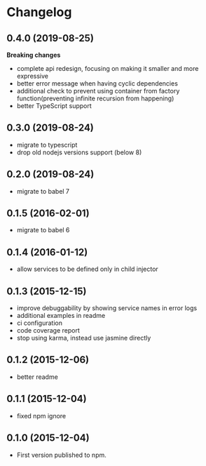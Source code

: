 # Changelog

## 0.4.0 (2019-08-25)
**Breaking changes**

- complete api redesign, focusing on making it smaller and more expressive
- better error message when having cyclic dependencies
- additional check to prevent using container from factory function(preventing infinite recursion from happening)
- better TypeScript support

## 0.3.0 (2019-08-24)
- migrate to typescript
- drop old nodejs versions support (below 8)

## 0.2.0 (2019-08-24)
- migrate to babel 7

## 0.1.5 (2016-02-01)
- migrate to babel 6

## 0.1.4 (2016-01-12)
- allow services to be defined only in child injector

## 0.1.3 (2015-12-15)
- improve debuggability by showing service names in error logs
- additional examples in readme
- ci configuration
- code coverage report
- stop using karma, instead use jasmine directly

## 0.1.2 (2015-12-06)
- better readme

## 0.1.1 (2015-12-04)
- fixed npm ignore 

## 0.1.0 (2015-12-04)
- First version published to npm.
